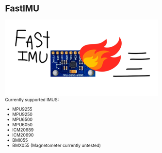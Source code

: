 # FastIMU
![1](fast.png)
Currently supported IMUS: 

* MPU9255 
* MPU9250 
* MPU6500 
* MPU6050
* ICM20689 
* ICM20690 
* BMI055 
* BMX055 (Magnetometer currently untested)
